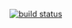 [![build status](https://git.doohui.com/dooTechs/EASProxy/badges/master/build.svg)](https://git.doohui.com/dooTechs/EASProxy/commits/master)